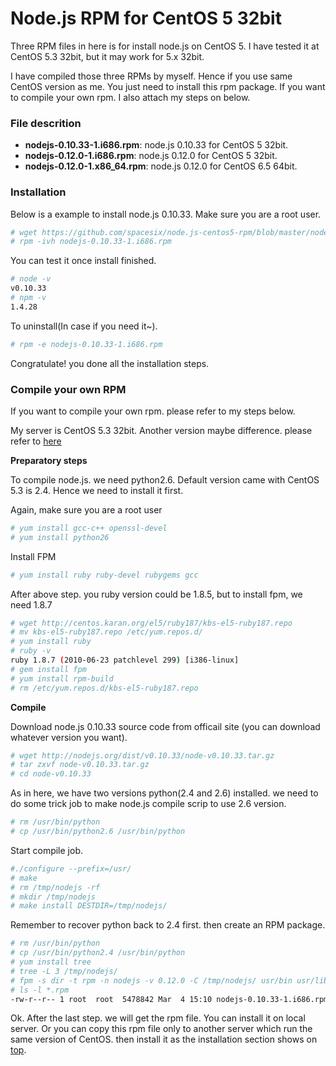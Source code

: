 # Node.js RPM for CentOS 5 32bit

Three RPM files in here is for install node.js on CentOS 5. I have tested it at CentOS 5.3 32bit, but it may work for 5.x 32bit. 

I have compiled those three RPMs by myself. Hence if you use same CentOS version as me. You just need to install this rpm package. If you want to compile your own rpm. I also attach my steps on below.

### File descrition

- **nodejs-0.10.33-1.i686.rpm**: node.js 0.10.33 for CentOS 5 32bit.
- **nodejs-0.12.0-1.i686.rpm**: node.js 0.12.0 for CentOS 5 32bit.
- **nodejs-0.12.0-1.x86_64.rpm**: node.js 0.12.0 for CentOS 6.5 64bit.

### Installation

Below is a example to install node.js 0.10.33. Make sure you are a root user.
```bash
# wget https://github.com/spacesix/node.js-centos5-rpm/blob/master/nodejs-0.10.33-1.i686.rpm?raw=true --no-check-certificate
# rpm -ivh nodejs-0.10.33-1.i686.rpm
```
You can test it once install finished.
```bash
# node -v
v0.10.33
# npm -v
1.4.28
```
To uninstall(In case if you need it~).
```bash
# rpm -e nodejs-0.10.33-1.i686.rpm
```

Congratulate! you done all the installation steps. 

### Compile your own RPM

If you want to compile your own rpm. please refer to my steps below.

My server is CentOS 5.3 32bit. Another version maybe difference. please refer to [here](http://serverfault.com/questions/299288/how-do-you-install-node-js-on-centos)

**Preparatory steps**

To compile node.js. we need python2.6. Default version came with CentOS 5.3 is 2.4. Hence we need to install it first.

Again, make sure you are a root user
```bash
# yum install gcc-c++ openssl-devel
# yum install python26
```
Install FPM
```bash
# yum install ruby ruby-devel rubygems gcc
```
After above step. you ruby version could be 1.8.5, but to install fpm, we need 1.8.7
```bash
# wget http://centos.karan.org/el5/ruby187/kbs-el5-ruby187.repo
# mv kbs-el5-ruby187.repo /etc/yum.repos.d/
# yum install ruby
# ruby -v
ruby 1.8.7 (2010-06-23 patchlevel 299) [i386-linux]
# gem install fpm
# yum install rpm-build
# rm /etc/yum.repos.d/kbs-el5-ruby187.repo
```
**Compile**

Download node.js 0.10.33 source code from officail site (you can download whatever version you want).
```bash
# wget http://nodejs.org/dist/v0.10.33/node-v0.10.33.tar.gz
# tar zxvf node-v0.10.33.tar.gz
# cd node-v0.10.33
```
As in here, we have two versions python(2.4 and 2.6) installed. we need to do some trick job to make node.js compile scrip to use 2.6 version. 
```bash
# rm /usr/bin/python
# cp /usr/bin/python2.6 /usr/bin/python
```
Start compile job.
```bash
#./configure --prefix=/usr/
# make
# rm /tmp/nodejs -rf
# mkdir /tmp/nodejs
# make install DESTDIR=/tmp/nodejs/
```
Remember to recover python back to 2.4 first. then create an RPM package.
```bash
# rm /usr/bin/python
# cp /usr/bin/python2.4 /usr/bin/python
# yum install tree
# tree -L 3 /tmp/nodejs/
# fpm -s dir -t rpm -n nodejs -v 0.12.0 -C /tmp/nodejs/ usr/bin usr/lib
# ls -l *.rpm
-rw-r--r-- 1 root  root  5478842 Mar  4 15:10 nodejs-0.10.33-1.i686.rpm
```
Ok. After the last step. we will get the rpm file. You can install it on local server. Or you can copy this rpm file only to another server which run the same version of CentOS. then install it as the installation section shows on [top](#installation).
